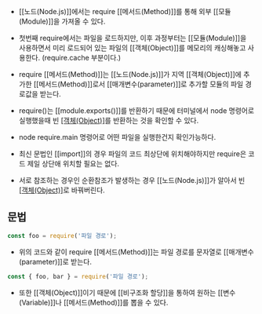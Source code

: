 - [[노드(Node.js)]]에서는 require [[메서드(Method)]]를 통해 외부 [[모듈(Module)]]을 가져올 수 있다.
- 첫번째 require에서는 파일을 로드하지만, 이후 과정부터는 [[모듈(Module)]]을 사용하면서 미리 로드되어 있는 파일의 [[객체(Object)]]를 메모리의 캐싱해놓고 사용한다. (require.cache 부분이다.)

- require [[메서드(Method)]]는 [[노드(Node.js)]]가 지역 [[객체(Object)]]에 추가한 [[메서드(Method)]]로서 [[매개변수(parameter)]]로 추가할 모듈의 파일 경로값을 받는다.

- require()는 [[module.exports()]]를 반환하기 때문에 터미널에서 node 명령어로 실행했을때 빈 [[객체(Object)]](`{}`)를 반환하는 것을 확인할 수 있다.
- node require.main 명령어로 어떤 파일을 실행한건지 확인가능하다.

- 최신 문법인 [[import]]의 경우 파일의 코드 최상단에 위치해야하지만 require은 코드 제일 상단애 위치할 필요는 없다.
- 서로 참조하는 경우인 순환참조가 발생하는 경우 [[노드(Node.js)]]가 알아서 빈 [[객체(Object)]](`{}`)로 바꿔버린다.


## 문법

```js
const foo = require('파일 경로');
```

- 위의 코드와 같이 require [[메서드(Method)]]는 파일 경로를 문자열로 [[매개변수(parameter)]]로 받는다.

```js
const { foo, bar } = require('파일 경로');
```

- 또한 [[객체(Object)]]이기 때문에 [[비구조화 할당]]을 통하여 원하는 [[변수(Variable)]]나 [[메서드(Method)]]를 뽑을 수 있다.